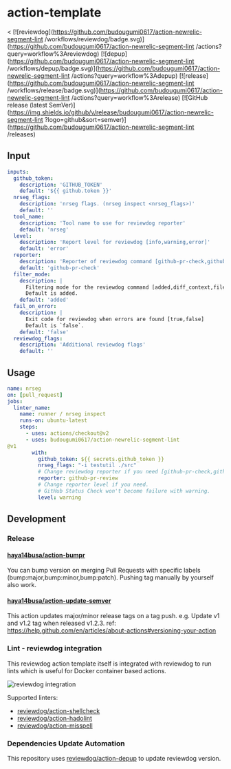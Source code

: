 # action-template

<
[![reviewdog](https://github.com/budougumi0617/action-newrelic-segment-lint
/workflows/reviewdog/badge.svg)](https://github.com/budougumi0617/action-newrelic-segment-lint
/actions?query=workflow%3Areviewdog)
[![depup](https://github.com/budougumi0617/action-newrelic-segment-lint
/workflows/depup/badge.svg)](https://github.com/budougumi0617/action-newrelic-segment-lint
/actions?query=workflow%3Adepup)
[![release](https://github.com/budougumi0617/action-newrelic-segment-lint
/workflows/release/badge.svg)](https://github.com/budougumi0617/action-newrelic-segment-lint
/actions?query=workflow%3Arelease)
[![GitHub release (latest SemVer)](https://img.shields.io/github/v/release/budougumi0617/action-newrelic-segment-lint
?logo=github&sort=semver)](https://github.com/budougumi0617/action-newrelic-segment-lint
/releases)

[comment]: <> ([![action-bumpr supported]&#40;https://img.shields.io/badge/bumpr-supported-ff69b4?logo=github&link=https://github.com/haya14busa/action-bumpr&#41;]&#40;https://github.com/haya14busa/action-bumpr&#41;)

[comment]: <> (![github-pr-review demo]&#40;https://user-images.githubusercontent.com/3797062/73162963-4b8e2b00-4132-11ea-9a3f-f9c6f624c79f.png&#41;)

[comment]: <> (![github-pr-check demo]&#40;https://user-images.githubusercontent.com/3797062/73163032-70829e00-4132-11ea-8481-f213a37db354.png&#41;)

## Input

<!-- TODO: update -->
```yaml
inputs:
  github_token:
    description: 'GITHUB_TOKEN'
    default: '${{ github.token }}'
  nrseg_flags:
    description: 'nrseg flags. (nrseg inspect <nrseg_flags>)'
    default: ''
  tool_name:
    description: 'Tool name to use for reviewdog reporter'
    default: 'nrseg'
  level:
    description: 'Report level for reviewdog [info,warning,error]'
    default: 'error'
  reporter:
    description: 'Reporter of reviewdog command [github-pr-check,github-check,github-pr-review].'
    default: 'github-pr-check'
  filter_mode:
    description: |
      Filtering mode for the reviewdog command [added,diff_context,file,nofilter].
      Default is added.
    default: 'added'
  fail_on_error:
    description: |
      Exit code for reviewdog when errors are found [true,false]
      Default is `false`.
    default: 'false'
  reviewdog_flags:
    description: 'Additional reviewdog flags'
    default: ''
```

## Usage

```yaml
name: nrseg
on: [pull_request]
jobs:
  linter_name:
    name: runner / nrseg inspect
    runs-on: ubuntu-latest
    steps:
      - uses: actions/checkout@v2
      - uses: budougumi0617/action-newrelic-segment-lint
@v1
        with:
          github_token: ${{ secrets.github_token }}
          nrseg_flags: "-i testutil ./src"
          # Change reviewdog reporter if you need [github-pr-check,github-check,github-pr-review].
          reporter: github-pr-review
          # Change reporter level if you need.
          # GitHub Status Check won't become failure with warning.
          level: warning
```

## Development

### Release

#### [haya14busa/action-bumpr](https://github.com/haya14busa/action-bumpr)
You can bump version on merging Pull Requests with specific labels (bump:major,bump:minor,bump:patch).
Pushing tag manually by yourself also work.

#### [haya14busa/action-update-semver](https://github.com/haya14busa/action-update-semver)

This action updates major/minor release tags on a tag push. e.g. Update v1 and v1.2 tag when released v1.2.3.
ref: https://help.github.com/en/articles/about-actions#versioning-your-action

### Lint - reviewdog integration

This reviewdog action template itself is integrated with reviewdog to run lints
which is useful for Docker container based actions.

![reviewdog integration](https://user-images.githubusercontent.com/3797062/72735107-7fbb9600-3bde-11ea-8087-12af76e7ee6f.png)

Supported linters:

- [reviewdog/action-shellcheck](https://github.com/reviewdog/action-shellcheck)
- [reviewdog/action-hadolint](https://github.com/reviewdog/action-hadolint)
- [reviewdog/action-misspell](https://github.com/reviewdog/action-misspell)

### Dependencies Update Automation
This repository uses [reviewdog/action-depup](https://github.com/reviewdog/action-depup) to update
reviewdog version.

